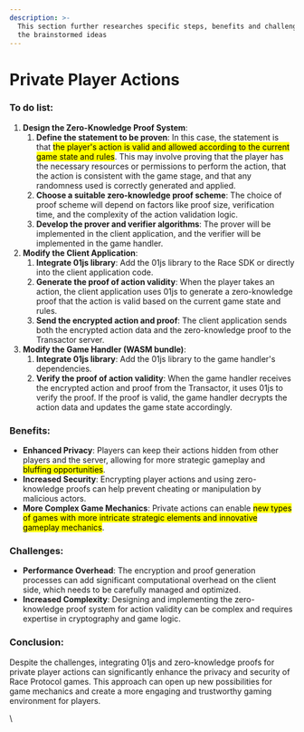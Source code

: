 ```yaml
---
description: >-
  This section further researches specific steps, benefits and challenges for
  the brainstormed ideas
---
```


# Private Player Actions

### To do list:

1. **Design the Zero-Knowledge Proof System**:
   1. **Define the statement to be proven**: In this case, the statement is that <mark style="background-color:yellow;">the player's action is valid and allowed according to the current game state and rules</mark>. This may involve proving that the player has the necessary resources or permissions to perform the action, that the action is consistent with the game stage, and that any randomness used is correctly generated and applied.
   2. **Choose a suitable zero-knowledge proof scheme**: The choice of proof scheme will depend on factors like proof size, verification time, and the complexity of the action validation logic.
   3. **Develop the prover and verifier algorithms**: The prover will be implemented in the client application, and the verifier will be implemented in the game handler.
2. **Modify the Client Application**:
   1. **Integrate 01js library**: Add the 01js library to the Race SDK or directly into the client application code.
   2. **Generate the proof of action validity**: When the player takes an action, the client application uses 01js to generate a zero-knowledge proof that the action is valid based on the current game state and rules.
   3. **Send the encrypted action and proof**: The client application sends both the encrypted action data and the zero-knowledge proof to the Transactor server.
3. **Modify the Game Handler (WASM bundle)**:
   1. **Integrate 01js library**: Add the 01js library to the game handler's dependencies.
   2. **Verify the proof of action validity**: When the game handler receives the encrypted action and proof from the Transactor, it uses 01js to verify the proof. If the proof is valid, the game handler decrypts the action data and updates the game state accordingly.

### Benefits:

* **Enhanced Privacy**: Players can keep their actions hidden from other players and the server, allowing for more strategic gameplay and <mark style="background-color:yellow;">bluffing opportunities</mark>.
* **Increased Security**: Encrypting player actions and using zero-knowledge proofs can help prevent cheating or manipulation by malicious actors.
* **More Complex Game Mechanics**: Private actions can enable <mark style="background-color:yellow;">new types of games with more intricate strategic elements and innovative gameplay mechanics</mark>.

### Challenges:

* **Performance Overhead**: The encryption and proof generation processes can add significant computational overhead on the client side, which needs to be carefully managed and optimized.
* **Increased Complexity**: Designing and implementing the zero-knowledge proof system for action validity can be complex and requires expertise in cryptography and game logic.

### Conclusion:

Despite the challenges, integrating 01js and zero-knowledge proofs for private player actions can significantly enhance the privacy and security of Race Protocol games. This approach can open up new possibilities for game mechanics and create a more engaging and trustworthy gaming environment for players.

\
